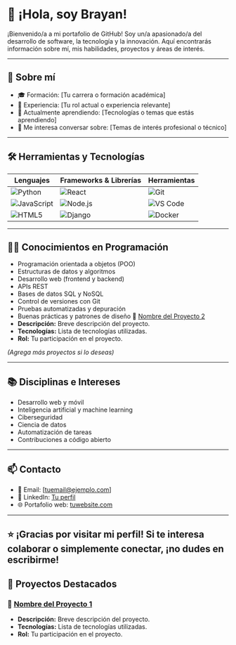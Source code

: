 # 👋 ¡Hola, soy Brayan!

¡Bienvenido/a a mi portafolio de GitHub! Soy un/a apasionado/a del desarrollo de software, la tecnología y la innovación. Aquí encontrarás información sobre mí, mis habilidades, proyectos y áreas de interés.

---

## 🚀 Sobre mí

- 🎓 Formación: [Tu carrera o formación académica]
- 💼 Experiencia: [Tu rol actual o experiencia relevante]
- 🌱 Actualmente aprendiendo: [Tecnologías o temas que estás aprendiendo]
- 💬 Me interesa conversar sobre: [Temas de interés profesional o técnico]

---

## 🛠️ Herramientas y Tecnologías

| Lenguajes | Frameworks & Librerías | Herramientas |
|----------|-------------------------|--------------|
| ![Python](https://img.shields.io/badge/-Python-3776AB?style=flat&logo=python&logoColor=white) | ![React](https://img.shields.io/badge/-React-61DAFB?style=flat&logo=react&logoColor=black) | ![Git](https://img.shields.io/badge/-Git-F05032?style=flat&logo=git&logoColor=white) |
| ![JavaScript](https://img.shields.io/badge/-JavaScript-F7DF1E?style=flat&logo=javascript&logoColor=black) | ![Node.js](https://img.shields.io/badge/-Node.js-339933?style=flat&logo=nodedotjs&logoColor=white) | ![VS Code](https://img.shields.io/badge/-VSCode-007ACC?style=flat&logo=visualstudiocode&logoColor=white) |
| ![HTML5](https://img.shields.io/badge/-HTML5-E34F26?style=flat&logo=html5&logoColor=white) | ![Django](https://img.shields.io/badge/-Django-092E20?style=flat&logo=django&logoColor=white) | ![Docker](https://img.shields.io/badge/-Docker-2496ED?style=flat&logo=docker&logoColor=white) |

---

## 👨‍💻 Conocimientos en Programación

- Programación orientada a objetos (POO)
- Estructuras de datos y algoritmos
- Desarrollo web (frontend y backend)
- APIs REST
- Bases de datos SQL y NoSQL
- Control de versiones con Git
- Pruebas automatizadas y depuración
- Buenas prácticas y patrones de diseño
 📱 [Nombre del Proyecto 2](URL_del_proyecto)
- **Descripción:** Breve descripción del proyecto.
- **Tecnologías:** Lista de tecnologías utilizadas.
- **Rol:** Tu participación en el proyecto.

*(Agrega más proyectos si lo deseas)*

---

## 📚 Disciplinas e Intereses

- Desarrollo web y móvil
- Inteligencia artificial y machine learning
- Ciberseguridad
- Ciencia de datos
- Automatización de tareas
- Contribuciones a código abierto

---

## 📫 Contacto

- 📧 Email: [tuemail@ejemplo.com]
- 💼 LinkedIn: [Tu perfil](https://www.linkedin.com/in/tuusuario/)
- 🌐 Portafolio web: [tuwebsite.com](https://tuwebsite.com)

---

⭐ ¡Gracias por visitar mi perfil! Si te interesa colaborar o simplemente conectar, ¡no dudes en escribirme!
---

## 📂 Proyectos Destacados

### 🔧 [Nombre del Proyecto 1](URL_del_proyecto)
- **Descripción:** Breve descripción del proyecto.
- **Tecnologías:** Lista de tecnologías utilizadas.
- **Rol:** Tu participación en el proyecto.

###
